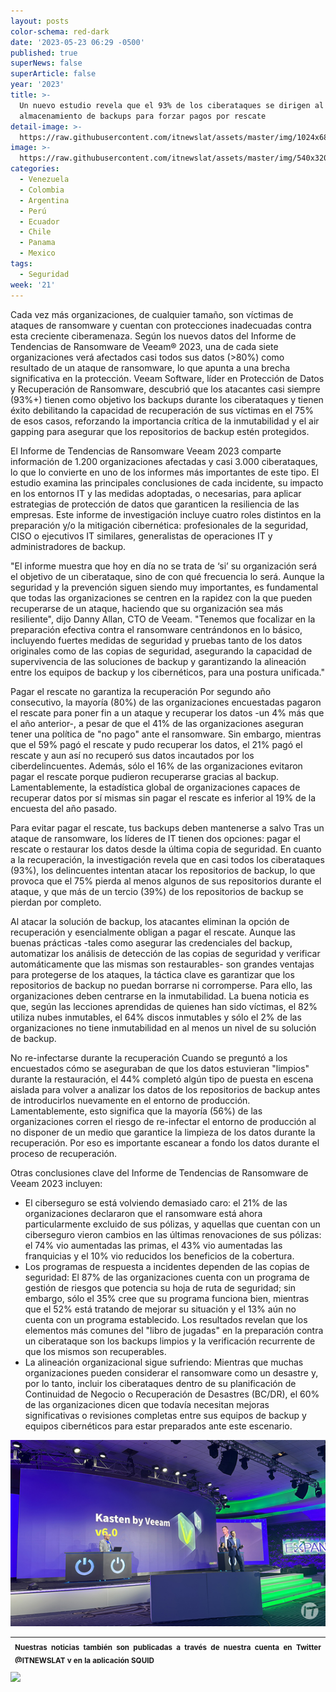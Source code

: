 ```yaml
---
layout: posts
color-schema: red-dark
date: '2023-05-23 06:29 -0500'
published: true
superNews: false
superArticle: false
year: '2023'
title: >-
  Un nuevo estudio revela que el 93% de los ciberataques se dirigen al
  almacenamiento de backups para forzar pagos por rescate 
detail-image: >-
  https://raw.githubusercontent.com/itnewslat/assets/master/img/1024x680/kasten-veeam-g.jpg
image: >-
  https://raw.githubusercontent.com/itnewslat/assets/master/img/540x320/kasten-veeam-p.jpg
categories:
  - Venezuela
  - Colombia
  - Argentina
  - Perú
  - Ecuador
  - Chile
  - Panama
  - Mexico
tags:
  - Seguridad
week: '21'
---
```

Cada vez más organizaciones, de cualquier tamaño, son víctimas de ataques de ransomware y cuentan con protecciones inadecuadas contra esta creciente ciberamenaza. Según los nuevos datos del Informe de Tendencias de Ransomware de Veeam® 2023, una de cada siete organizaciones verá afectados casi todos sus datos (>80%) como resultado de un ataque de ransomware, lo que apunta a una brecha significativa en la protección. Veeam Software, líder en Protección de Datos y Recuperación de Ransomware, descubrió que los atacantes casi siempre (93%+) tienen como objetivo los backups durante los ciberataques y tienen éxito debilitando la capacidad de recuperación de sus víctimas en el 75% de esos casos, reforzando la importancia crítica de la inmutabilidad y el air gapping para asegurar que los repositorios de backup estén protegidos.
 
El Informe de Tendencias de Ransomware Veeam 2023 comparte información de 1.200 organizaciones afectadas y casi 3.000 ciberataques, lo que lo convierte en uno de los informes más importantes de este tipo. El estudio examina las principales conclusiones de cada incidente, su impacto en los entornos IT y las medidas adoptadas, o necesarias, para aplicar estrategias de protección de datos que garanticen la resiliencia de las empresas. Este informe de investigación incluye cuatro roles distintos en la preparación y/o la mitigación cibernética: profesionales de la seguridad, CISO o ejecutivos IT similares, generalistas de operaciones IT y administradores de backup.
 
"El informe muestra que hoy en día no se trata de ‘si’ su organización será el objetivo de un ciberataque, sino de con qué frecuencia lo será. Aunque la seguridad y la prevención siguen siendo muy importantes, es fundamental que todas las organizaciones se centren en la rapidez con la que pueden recuperarse de un ataque, haciendo que su organización sea más resiliente", dijo Danny Allan, CTO de Veeam. "Tenemos que focalizar en la preparación efectiva contra el ransomware centrándonos en lo básico, incluyendo fuertes medidas de seguridad y pruebas tanto de los datos originales como de las copias de seguridad, asegurando la capacidad de supervivencia de las soluciones de backup y garantizando la alineación entre los equipos de backup y los cibernéticos, para una postura unificada."
 
Pagar el rescate no garantiza la recuperación
Por segundo año consecutivo, la mayoría (80%) de las organizaciones encuestadas pagaron el rescate para poner fin a un ataque y recuperar los datos -un 4% más que el año anterior-, a pesar de que el 41% de las organizaciones aseguran tener una política de "no pago" ante el ransomware. Sin embargo, mientras que el 59% pagó el rescate y pudo recuperar los datos, el 21% pagó el rescate y aun así no recuperó sus datos incautados por los ciberdelincuentes. Además, sólo el 16% de las organizaciones evitaron pagar el rescate porque pudieron recuperarse gracias al backup. Lamentablemente, la estadística global de organizaciones capaces de recuperar datos por sí mismas sin pagar el rescate es inferior al 19% de la encuesta del año pasado.
 
Para evitar pagar el rescate, tus backups deben mantenerse a salvo
Tras un ataque de ransomware, los líderes de IT tienen dos opciones: pagar el rescate o restaurar los datos desde la última copia de seguridad. En cuanto a la recuperación, la investigación revela que en casi todos los ciberataques (93%), los delincuentes intentan atacar los repositorios de backup, lo que provoca que el 75% pierda al menos algunos de sus repositorios durante el ataque, y que más de un tercio (39%) de los repositorios de backup se pierdan por completo.

Al atacar la solución de backup, los atacantes eliminan la opción de recuperación y esencialmente obligan a pagar el rescate. Aunque las buenas prácticas -tales como asegurar las credenciales del backup, automatizar los análisis de detección de las copias de seguridad y verificar automáticamente que las mismas son restaurables- son grandes ventajas para protegerse de los ataques, la táctica clave es garantizar que los repositorios de backup no puedan borrarse ni corromperse. Para ello, las organizaciones deben centrarse en la inmutabilidad. La buena noticia es que, según las lecciones aprendidas de quienes han sido víctimas, el 82% utiliza nubes inmutables, el 64% discos inmutables y sólo el 2% de las organizaciones no tiene inmutabilidad en al menos un nivel de su solución de backup.
 
No re-infectarse durante la recuperación
Cuando se preguntó a los encuestados cómo se aseguraban de que los datos estuvieran "limpios" durante la restauración, el 44% completó algún tipo de puesta en escena aislada para volver a analizar los datos de los repositorios de backup antes de introducirlos nuevamente en el entorno de producción. Lamentablemente, esto significa que la mayoría (56%) de las organizaciones corren el riesgo de re-infectar el entorno de producción al no disponer de un medio que garantice la limpieza de los datos durante la recuperación. Por eso es importante escanear a fondo los datos durante el proceso de recuperación.
 
Otras conclusiones clave del Informe de Tendencias de Ransomware de Veeam 2023 incluyen:

- El ciberseguro se está volviendo demasiado caro: el 21% de las organizaciones declararon que el ransomware está ahora particularmente excluido de sus pólizas, y aquellas que cuentan con un ciberseguro vieron cambios en las últimas renovaciones de sus pólizas: el 74% vio aumentadas las primas, el 43% vio aumentadas las franquicias y el 10% vio reducidos los beneficios de la cobertura.
- Los programas de respuesta a incidentes dependen de las copias de seguridad: El 87% de las organizaciones cuenta con un programa de gestión de riesgos que potencia su hoja de ruta de seguridad; sin embargo, sólo el 35% cree que su programa funciona bien, mientras que el 52% está tratando de mejorar su situación y el 13% aún no cuenta con un programa establecido. Los resultados revelan que los elementos más comunes del "libro de jugadas" en la preparación contra un ciberataque son los backups limpios y la verificación recurrente de que los mismos son recuperables.
- La alineación organizacional sigue sufriendo: Mientras que muchas organizaciones pueden considerar el ransomware como un desastre y, por lo tanto, incluir los ciberataques dentro de su planificación de Continuidad de Negocio o Recuperación de Desastres (BC/DR), el 60% de las organizaciones dicen que todavía necesitan mejoras significativas o revisiones completas entre sus equipos de backup y equipos cibernéticos para estar preparados ante este escenario.


![](https://raw.githubusercontent.com/itnewslat/assets/master/img/540x320/kasten-veeam-p.jpg)

<table style="height: 42px;" width="569">
<tbody>
<tr>
<td style="text-align: justify;"><sub><strong>Nuestras noticias también son publicadas a través de nuestra cuenta en Twitter <a href="https://twitter.com/itnewslat?lang=es">@ITNEWSLAT</a> y en la aplicación <a href="https://squidapp.co/en/">SQUID</a></strong></sub></td>
</tr>
</tbody>
</table>
<img src="https://tracker.metricool.com/c3po.jpg?hash=56f88a41e39ab42c063cc51676587a04"/>
